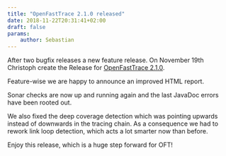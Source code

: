 ```yaml
---
title: "OpenFastTrace 2.1.0 released"
date: 2018-11-22T20:31:41+02:00
draft: false
params:
    author: Sebastian
---
```


After two bugfix releases a new feature release. On November 19th Christoph create the Release for [OpenFastTrace 2.1.0](https://github.com/itsallcode/openfasttrace/releases/tag/2.1.0).

Feature-wise we are happy to announce an improved HTML report.

Sonar checks are now up and running again and the last JavaDoc errors have been rooted out.

We also fixed the deep coverage detection which was pointing upwards instead of downwards in the tracing chain. As a consequence we had to rework link loop detection, which acts a lot smarter now than before.

Enjoy this release, which is a huge step forward for OFT!
